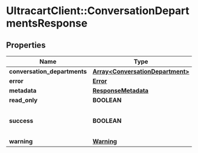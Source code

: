 # UltracartClient::ConversationDepartmentsResponse

## Properties
Name | Type | Description | Notes
------------ | ------------- | ------------- | -------------
**conversation_departments** | [**Array&lt;ConversationDepartment&gt;**](ConversationDepartment.md) |  | [optional] 
**error** | [**Error**](Error.md) |  | [optional] 
**metadata** | [**ResponseMetadata**](ResponseMetadata.md) |  | [optional] 
**read_only** | **BOOLEAN** |  | [optional] 
**success** | **BOOLEAN** | Indicates if API call was successful | [optional] 
**warning** | [**Warning**](Warning.md) |  | [optional] 


